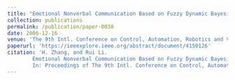 ```yaml
---
title: "Emotional Nonverbal Communication Based on Fuzzy Dynamic Bayesian Network"
collection: publications
permalink: /publication/paper-0030
date: 2006-12-16
venue: 'The 9th Intl. Conference on Control, Automation, Robotics and Vision (ICARCV 2006)'
paperurl: 'https://ieeexplore.ieee.org/abstract/document/4150126'
citation: 'H. Zhang, and Rui Li.
        Emotional Nonverbal Communication Based on Fuzzy Dynamic Bayesian Network.
        In: Proceedings of The 9th Intl. Conference on Control, Automation, Robotics and Vision (ICARCV 2006), 1--5, December 2006.'
---
```

